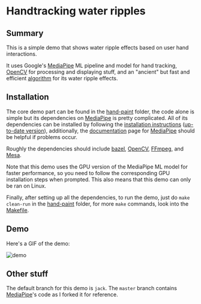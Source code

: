 # Handtracking water ripples

## Summary

This is a simple demo that shows water ripple effects based on user hand interactions.

It uses Google's [MediaPipe](https://mediapipe.dev) ML pipeline and model for hand tracking, [OpenCV](https://opencv.org/) for processing and displaying stuff, and an "ancient" but fast and efficient [algorithm](https://web.archive.org/web/20160505235423/http://freespace.virgin.net/hugo.elias/graphics/x_water.htm) for its water ripple effects.

## Installation

The core demo part can be found in the [hand-paint](hand-paint) folder, the code alone is simple but its dependencies on [MediaPipe](https://mediapipe.dev) is pretty complicated. All of its dependencies can be installed by following the [installation instructions](mediapipe/docs/install.md) ([up-to-date version](https://github.com/google/mediapipe/blob/master/mediapipe/docs/install.md)), additionally, the [documentation](https://mediapipe.readthedocs.io) page for [MediaPipe](https://mediapipe.dev) should be helpful if problems occur.

Roughly the dependencies should include [bazel](https://bazel.build), [OpenCV](https://opencv.org/), [FFmpeg](https://www.ffmpeg.org/), and [Mesa](https://www.mesa3d.org/). 

Note that this demo uses the GPU version of the MediaPipe ML model for faster performance, so you need to follow the corresponding GPU installation steps when prompted. This also means that this demo can only be ran on Linux.

Finally, after setting up all the dependencies, to run the demo, just do `make clean-run` in the [hand-paint](hand-paint) folder, for more `make` commands, look into the [Makefile](hand-paint/Makefile).

## Demo

Here's a GIF of the demo:

![demo](hand-paint/demo/demo.gif)

## Other stuff

The default branch for this demo is `jack`. The `master` branch contains [MediaPipe](https://mediapipe.dev)'s code as I forked it for reference.
